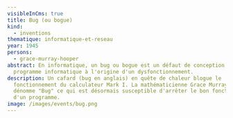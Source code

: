 ```yaml
---
visibleInCms: true
title: Bug (ou bogue)
kind:
  - inventions
thematique: informatique-et-reseau
year: 1945
persons:
  - grace-murray-hooper
abstract: En informatique, un bug ou bogue est un défaut de conception d'un
  programme informatique à l'origine d'un dysfonctionnement.
description: Un cafard (bug en anglais) en quête de chaleur blogue le
  fonctionnement du calculateur Mark I. La mathématicienne Grace Murray Hopper
  dénomme "Bug" ce qui est désormais susceptible d'arrêter le bon fonctionnement
  d'un programme.
image: /images/events/bug.png
---
```

